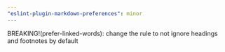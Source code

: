 ```yaml
---
"eslint-plugin-markdown-preferences": minor
---
```


BREAKING!(prefer-linked-words): change the rule to not ignore headings and footnotes by default
